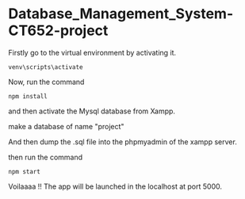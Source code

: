 # Database_Management_System-CT652-project

Firstly go to the virtual environment by activating it.

```console
venv\scripts\activate
```

Now, run the command

```console
npm install
```

and then activate the Mysql database from Xampp.

make a database of name "project"

And then dump the .sql file into the phpmyadmin of the xampp server.

then run the command

```console
npm start
```

Voilaaaa !! The app will be launched in the localhost at port 5000.
